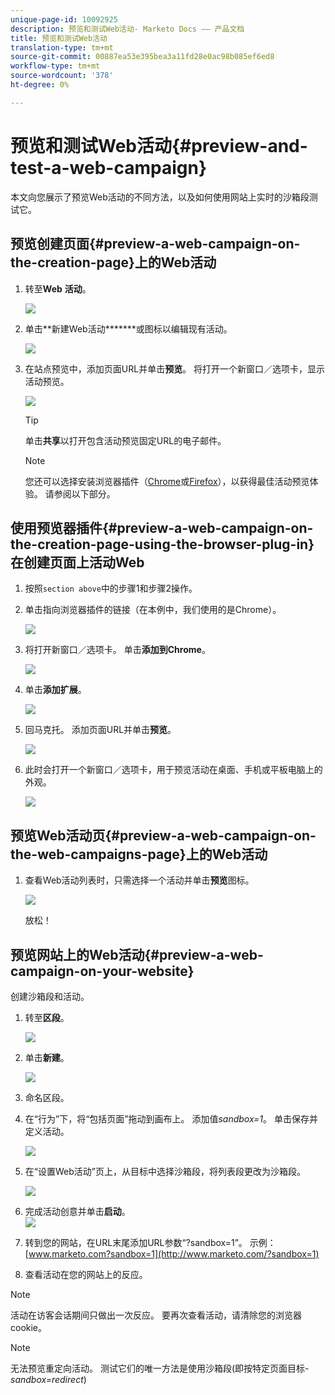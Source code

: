 ```yaml
---
unique-page-id: 10092925
description: 预览和测试Web活动- Marketo Docs —— 产品文档
title: 预览和测试Web活动
translation-type: tm+mt
source-git-commit: 00887ea53e395bea3a11fd28e0ac98b085ef6ed8
workflow-type: tm+mt
source-wordcount: '378'
ht-degree: 0%

---
```



# 预览和测试Web活动{#preview-and-test-a-web-campaign}

本文向您展示了预览Web活动的不同方法，以及如何使用网站上实时的沙箱段测试它。

## 预览创建页面{#preview-a-web-campaign-on-the-creation-page}上的Web活动

1. 转至&#x200B;**Web** **活动**。

   ![](assets/image2016-8-18-15-3a59-3a35.png)

1. 单击**新建Web活动*******或图标以编辑现有活动。

   ![](assets/create-new-or-edit-web-campaign.png)

1. 在站点预览中，添加页面URL并单击&#x200B;**预览**。 将打开一个新窗口／选项卡，显示活动预览。

   ![](assets/three-1.png)

   >[!TIP]
   >
   >单击&#x200B;**共享**&#x200B;以打开包含活动预览固定URL的电子邮件。

   >[!NOTE]
   >
   >您还可以选择安装浏览器插件（[Chrome](https://chrome.google.com/webstore/detail/marketo-web-personalizati/ldiddonjplchallbngbccbfdfeldohkj)或[Firefox](http://docs.marketo.com/display/docs/assets/mwp-0.0.0.8.xpi)），以获得最佳活动预览体验。 请参阅以下部分。

## 使用预览器插件{#preview-a-web-campaign-on-the-creation-page-using-the-browser-plug-in}在创建页面上活动Web

1. 按照`section above`中的步骤1和步骤2操作。
1. 单击指向浏览器插件的链接（在本例中，我们使用的是Chrome）。

   ![](assets/4-1.png)

1. 将打开新窗口／选项卡。 单击&#x200B;**添加到Chrome**。

   ![](assets/five.png)

1. 单击&#x200B;**添加扩展**。

   ![](assets/six.png)

1. 回马克托。 添加页面URL并单击&#x200B;**预览**。

   ![](assets/seven.png)

1. 此时会打开一个新窗口／选项卡，用于预览活动在桌面、手机或平板电脑上的外观。

   ![](assets/campaign-preview.png)

## 预览Web活动页{#preview-a-web-campaign-on-the-web-campaigns-page}上的Web活动

1. 查看Web活动列表时，只需选择一个活动并单击&#x200B;**预览**&#x200B;图标。

   ![](assets/web-campaigns-1-preview-hand.png)

   放松！

## 预览网站上的Web活动{#preview-a-web-campaign-on-your-website}

创建沙箱段和活动。

1. 转至&#x200B;**区段**。

   ![](assets/new-dropdown-segments-hand.jpg)

1. 单击&#x200B;**新建**。

   ![](assets/image2015-9-10-10-3a42-3a39.png)

1. 命名区段。
1. 在“行为”下，将“包括页面”拖动到画布上。 添加值*sandbox=1*。 单击保存并定义活动。

   ![](assets/segment.png)

1. 在“设置Web活动”页上，从目标中选择沙箱段，将列表段更改为沙箱段。

   ![](assets/set-web-campaign-target-segment.jpg)

1. 完成活动创意并单击&#x200B;**启动**。\
   ![](assets/click-launch.jpg)

1. 转到您的网站，在URL末尾添加URL参数“?sandbox=1”。 示例：[www.marketo.com?sandbox=1](http://www.marketo.com/?sandbox=1)
1. 查看活动在您的网站上的反应。

>[!NOTE]
>
>活动在访客会话期间只做出一次反应。 要再次查看活动，请清除您的浏览器cookie。

>[!NOTE]
>
>无法预览重定向活动。 测试它们的唯一方法是使用沙箱段(即按特定页面目标- *sandbox=redirect*)

